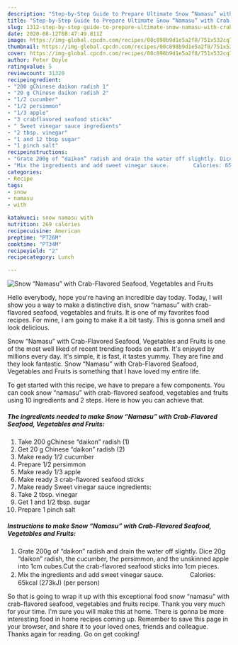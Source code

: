 ```yaml
---
description: "Step-by-Step Guide to Prepare Ultimate Snow “Namasu” with Crab-Flavored Seafood, Vegetables and Fruits"
title: "Step-by-Step Guide to Prepare Ultimate Snow “Namasu” with Crab-Flavored Seafood, Vegetables and Fruits"
slug: 1312-step-by-step-guide-to-prepare-ultimate-snow-namasu-with-crab-flavored-seafood-vegetables-and-fruits
date: 2020-08-12T08:47:49.811Z
image: https://img-global.cpcdn.com/recipes/08c898b9d1e5a2f8/751x532cq70/snow-namasu-with-crab-flavored-seafood-vegetables-and-fruits-recipe-main-photo.jpg
thumbnail: https://img-global.cpcdn.com/recipes/08c898b9d1e5a2f8/751x532cq70/snow-namasu-with-crab-flavored-seafood-vegetables-and-fruits-recipe-main-photo.jpg
cover: https://img-global.cpcdn.com/recipes/08c898b9d1e5a2f8/751x532cq70/snow-namasu-with-crab-flavored-seafood-vegetables-and-fruits-recipe-main-photo.jpg
author: Peter Doyle
ratingvalue: 5
reviewcount: 31320
recipeingredient:
- "200 gChinese daikon radish 1"
- "20 g Chinese daikon radish 2"
- "1/2 cucumber"
- "1/2 persimmon"
- "1/3 apple"
- "3 crabflavored seafood sticks"
- " Sweet vinegar sauce ingredients"
- "2 tbsp. vinegar"
- "1 and 12 tbsp sugar"
- "1 pinch salt"
recipeinstructions:
- "Grate 200g of “daikon” radish and drain the water off slightly. Dice 20g “daikon” radish, the cucumber, the persimmon, and the unskinned apple into 1cm cubes.Cut the crab-flavored seafood sticks into 1cm pieces."
- "Mix the ingredients and add sweet vinegar sauce.　　　　 Calories: 65kcal (273kJ) (per person)"
categories:
- Recipe
tags:
- snow
- namasu
- with

katakunci: snow namasu with 
nutrition: 269 calories
recipecuisine: American
preptime: "PT26M"
cooktime: "PT34M"
recipeyield: "2"
recipecategory: Lunch

---
```



![Snow “Namasu” with Crab-Flavored Seafood, Vegetables and Fruits](https://img-global.cpcdn.com/recipes/08c898b9d1e5a2f8/751x532cq70/snow-namasu-with-crab-flavored-seafood-vegetables-and-fruits-recipe-main-photo.jpg)

Hello everybody, hope you're having an incredible day today. Today, I will show you a way to make a distinctive dish, snow “namasu” with crab-flavored seafood, vegetables and fruits. It is one of my favorites food recipes. For mine, I am going to make it a bit tasty. This is gonna smell and look delicious.



Snow “Namasu” with Crab-Flavored Seafood, Vegetables and Fruits is one of the most well liked of recent trending foods on earth. It's enjoyed by millions every day. It's simple, it is fast, it tastes yummy. They are fine and they look fantastic. Snow “Namasu” with Crab-Flavored Seafood, Vegetables and Fruits is something that I have loved my entire life.


To get started with this recipe, we have to prepare a few components. You can cook snow “namasu” with crab-flavored seafood, vegetables and fruits using 10 ingredients and 2 steps. Here is how you can achieve that.

<!--inarticleads1-->

##### The ingredients needed to make Snow “Namasu” with Crab-Flavored Seafood, Vegetables and Fruits:

1. Take 200 gChinese “daikon” radish (1)
1. Get 20 g Chinese “daikon” radish (2)
1. Make ready 1/2 cucumber
1. Prepare 1/2 persimmon
1. Make ready 1/3 apple
1. Make ready 3 crab-flavored seafood sticks
1. Make ready  Sweet vinegar sauce ingredients:
1. Take 2 tbsp. vinegar
1. Get 1 and 1/2 tbsp. sugar
1. Prepare 1 pinch salt




<!--inarticleads2-->

##### Instructions to make Snow “Namasu” with Crab-Flavored Seafood, Vegetables and Fruits:

1. Grate 200g of “daikon” radish and drain the water off slightly. Dice 20g “daikon” radish, the cucumber, the persimmon, and the unskinned apple into 1cm cubes.Cut the crab-flavored seafood sticks into 1cm pieces.
1. Mix the ingredients and add sweet vinegar sauce.　　　　 Calories: 65kcal (273kJ) (per person)




So that is going to wrap it up with this exceptional food snow “namasu” with crab-flavored seafood, vegetables and fruits recipe. Thank you very much for your time. I'm sure you will make this at home. There is gonna be more interesting food in home recipes coming up. Remember to save this page in your browser, and share it to your loved ones, friends and colleague. Thanks again for reading. Go on get cooking!
